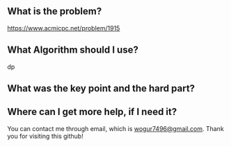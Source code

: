 ## What is the problem?

<https://www.acmicpc.net/problem/1915>

## What Algorithm should I use?

dp

## What was the key point and the hard part?



## Where can I get more help, if I need it?

You can contact me through email, which is wogur7496@gmail.com.
Thank you for visiting this github!
